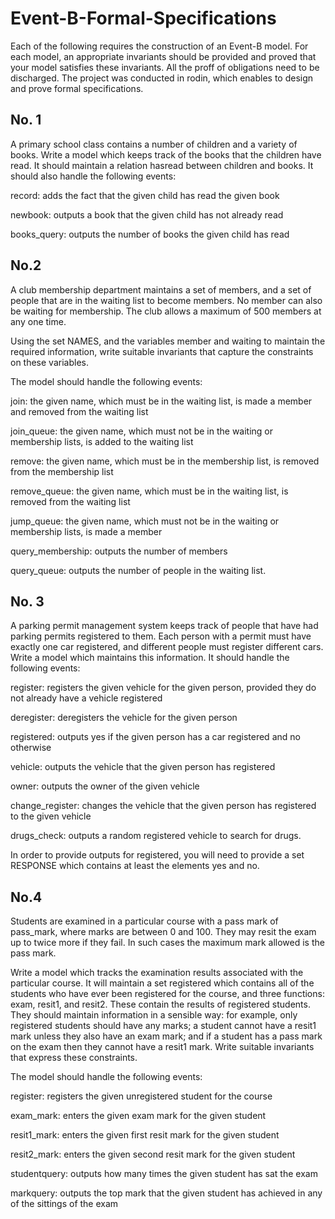 # Event-B-Formal-Specifications

Each of the following requires the construction of an Event-B model. 
For each model, an appropriate invariants should be provided and proved that your model satisfies these invariants.
All the proff of obligations need to be discharged. 
The project was conducted in rodin, which enables to design and prove formal specifications.

No. 1
-------
A primary school class contains a number of children and a variety of books. Write a model which keeps track of the books that the children have read. It should maintain a relation hasread between children and books. It should also handle the following events:

record: adds the fact that the given child has read the given book

newbook: outputs a book that the given child has not already read

books_query: outputs the number of books the given child has read

No.2
--------
A club membership department maintains a set of members, and a set of people that are in the waiting list to become members. No member can also be waiting for membership. The club allows a maximum of 500 members at any one time.

Using the set NAMES, and the variables member and waiting to maintain the required information, write suitable invariants that capture the constraints on these variables.

The model should handle the following events:

join: the given name, which must be in the waiting list, is made a member and removed from the waiting list

join_queue: the given name, which must not be in the waiting or membership lists, is added to the waiting list

remove: the given name, which must be in the membership list, is removed from the membership list

remove_queue: the given name, which must be in the waiting list, is removed from the waiting list

jump_queue: the given name, which must not be in the waiting or membership lists, is made a member

query_membership: outputs the number of members

query_queue: outputs the number of people in the waiting list.


No. 3
---------
A parking permit management system keeps track of people that have had parking permits registered to them. Each person with a permit must have exactly one car registered, and different people must register different cars. Write a model which maintains this information. It should handle the following events:

register: registers the given vehicle for the given person, provided they do not already have a vehicle registered

deregister: deregisters the vehicle for the given person

registered: outputs yes if the given person has a car registered and no otherwise

vehicle: outputs the vehicle that the given person has registered

owner: outputs the owner of the given vehicle

change_register: changes the vehicle that the given person has registered to the given vehicle

drugs_check: outputs a random registered vehicle to search for drugs.

In order to provide outputs for registered, you will need to provide a set RESPONSE which contains at least the elements yes and no.



No.4
---------
Students are examined in a particular course with a pass mark of pass_mark, where marks are between 0 and 100. They may resit the exam up to twice more if they fail. In such cases the maximum mark allowed is the pass mark.

Write a model which tracks the examination results associated with the particular course. It will maintain a set registered which contains all of the students who have ever been registered for the course, and three functions: exam, resit1, and resit2. These contain the results of registered students. They should maintain information in a sensible way: for example, only registered students should have any marks; a student cannot have a resit1 mark unless they also have an exam mark; and if a student has a pass mark on the exam then they cannot have a resit1 mark. Write suitable invariants that express these constraints.

The model should handle the following events:

register: registers the given unregistered student for the course

exam_mark: enters the given exam mark for the given student

resit1_mark: enters the given first resit mark for the given student

resit2_mark: enters the given second resit mark for the given student

studentquery: outputs how many times the given student has sat the exam

markquery: outputs the top mark that the given student has achieved in any of the sittings of the exam
